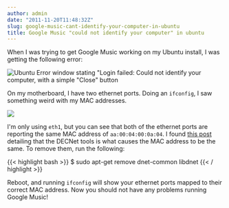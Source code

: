 ```yaml
---
author: admin
date: "2011-11-20T11:48:32Z"
slug: google-music-cant-identify-your-computer-in-ubuntu
title: Google Music "could not identify your computer" in ubuntu
---
```


When I was trying to get Google Music working on my Ubuntu install, I was getting the following error:

![Ubuntu Error window stating "Login failed: Could not identify your computer, with a simple "Close" button](/images/bypost/google-music-cant-identify-your-computer-in-ubuntu/google-music-manager-error.png)

On my motherboard, I have two ethernet ports.  Doing an `ifconfig`, I saw something weird with my MAC addresses.

![](/images/bypost/google-music-cant-identify-your-computer-in-ubuntu/ifconfig-screenshot.png)

I'm only using `eth1`, but you can see that both of the ethernet ports are reporting the same MAC address of `aa:00:04:00:0a:04`.  I found [this post](http://www.fantaghost.com/2010/06/eth0-mac-address-fixed-on-aa0004000a04/) detailing that the DECNet tools is what causes the MAC address to be the same.  To remove them, run the following:

{{< highlight bash >}}
$ sudo apt-get remove dnet-common libdnet
{{< / highlight >}}

Reboot, and running `ifconfig` will show your ethernet ports mapped to their correct MAC address.  Now you should not have any problems running Google Music!